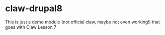 # claw-drupal8

This is just a demo module (not official claw, maybe not even working!) that goes with Claw Lesson 7
